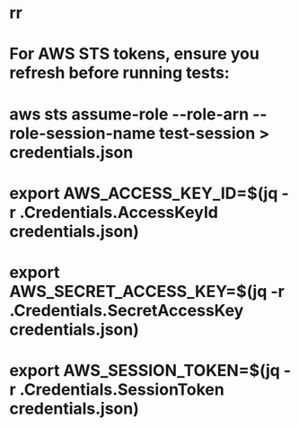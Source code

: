 # rr
# For AWS STS tokens, ensure you refresh before running tests:
# aws sts assume-role --role-arn <your-role> --role-session-name test-session > credentials.json

# export AWS_ACCESS_KEY_ID=$(jq -r .Credentials.AccessKeyId credentials.json)
# export AWS_SECRET_ACCESS_KEY=$(jq -r .Credentials.SecretAccessKey credentials.json) 
# export AWS_SESSION_TOKEN=$(jq -r .Credentials.SessionToken credentials.json)

